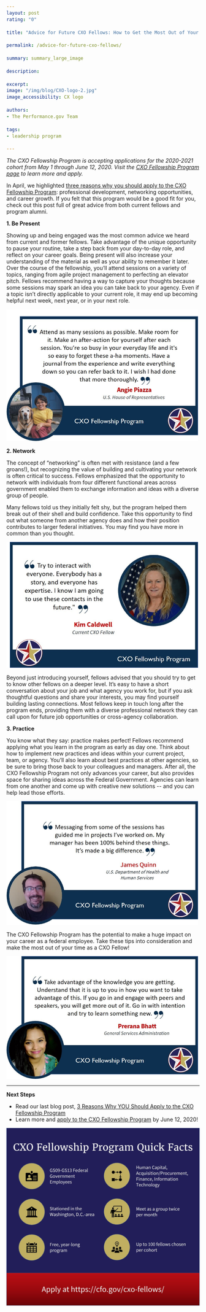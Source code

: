 ```yaml
---
layout: post
rating: "0"

title: "Advice for Future CXO Fellows: How to Get the Most Out of Your Fellowship Year"

permalink: /advice-for-future-cxo-fellows/

summary: summary_large_image

description:

excerpt:
image: "/img/blog/CXO-logo-2.jpg"
image_accessibility: CX logo

authors:
- The Performance.gov Team

tags:
- leadership program

---
```

*The CXO Fellowship Program is accepting applications for the 2020-2021 cohort from May 1 through June 12, 2020. Visit the [CXO Fellowship Program page](https://cfo.gov/cxo-fellows/) to learn more and apply.*

In April, we highlighted [three reasons why you should apply to the CXO Fellowship Program](https://www.performance.gov/3-reasons-why-you-should-apply-to-CXO-fellowship-program/): professional development, networking opportunities, and career growth. If you felt that this program would be a good fit for you, check out this post full of great advice from both current fellows and program alumni.


**1. Be Present**

  Showing up and being engaged was the most common advice we heard from current and former fellows. Take advantage of the unique opportunity to pause your routine, take a step back from your day-to-day role, and reflect on your career goals. Being present will also  increase your understanding of the material as well as your ability to remember it later. Over the course of the fellowship, you’ll attend sessions on a variety of topics, ranging from agile project management to perfecting an elevator pitch. Fellows recommend having a way to capture your thoughts because some sessions may spark an idea you can take back to your agency. Even if a topic isn’t directly applicable to your current role, it may end up becoming helpful next week, next year, or in your next role.

  <img src="../img/blog/cxo-present-image-1.jpg" style="width:500px;">


**2. Network**

  The concept of “networking” is often met with resistance (and a few groans!), but recognizing the value of building and cultivating your network is often critical to success. Fellows emphasized that the opportunity to network with individuals from four different functional areas across government enabled them to exchange information and ideas with a diverse group of people.

  Many fellows told us they initially felt shy, but the program helped them break out of their shell and build confidence. Take this opportunity to find out what someone from another agency does and how their position contributes to larger federal initiatives. You may find you have more in common than you thought.

<img src="../img/blog/cxo-network-image-1.jpg" style="width:500px;">

  Beyond just introducing yourself, fellows advised that you should try to get to know other fellows on a deeper level. It’s easy to have a short conversation about your job and what agency you work for, but if you ask thoughtful questions and share your interests, you may find yourself building lasting connections. Most fellows keep in touch long after the program ends, providing them with a diverse professional network they can call upon for future job opportunities or cross-agency collaboration.

**3. Practice**

  You know what they say: practice makes perfect! Fellows recommend applying what you learn in the program as early as day one. Think about how to implement new practices and ideas within your current project, team, or agency. You’ll also learn about best practices at other agencies, so be sure to bring those back to your colleagues and managers. After all, the CXO Fellowship Program not only advances your career, but also provides space for sharing ideas across the Federal Government. Agencies can learn from one another and come up with creative new solutions -- and you can help lead those efforts.

  <img src="../img/blog/cxo-practice-image-1.jpg" style="width:500px;">


  The CXO Fellowship Program has the potential to make a huge impact on your career as a federal employee. Take these tips into consideration and make the most out of your time as a CXO Fellow!

  <img src="../img/blog/cxo-practice-image-2.jpg" style="width:500px;">

---------------------------

**Next Steps**
- Read our last blog post, [3 Reasons Why YOU Should Apply to the CXO Fellowship Program](https://www.performance.gov/3-reasons-why-you-should-apply-to-CXO-fellowship-program/)
- Learn more and [apply to the CXO Fellowship Program](https://cfo.gov/cxo-fellows/) by June 12, 2020!

<img src="../img/blog/cxo-final-graphic.jpg">
